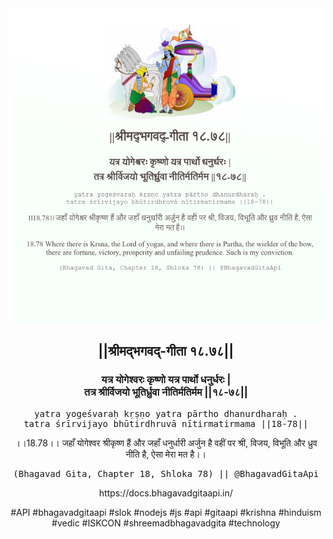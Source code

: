 <img src="../../asset/BG_18_78.png"/>
<center><h2>||श्रीमद्‍भगवद्‍-गीता १८.७८||</h2>
<h3>यत्र योगेश्वरः कृष्णो यत्र पार्थो धनुर्धरः |<br/>तत्र श्रीर्विजयो भूतिर्ध्रुवा नीतिर्मतिर्मम ||१८-७८||</h3>
<pre>yatra yogeśvaraḥ kṛṣṇo yatra pārtho dhanurdharaḥ .<br/>tatra śrīrvijayo bhūtirdhruvā nītirmatirmama ||18-78||</pre>
<p>।।18.78।। जहाँ योगेश्वर श्रीकृष्ण हैं और जहाँ धनुर्धारी अर्जुन है वहीं पर श्री, विजय, विभूति और ध्रुव नीति है, ऐसा मेरा मत है।।</p>
<pre>(Bhagavad Gita, Chapter 18, Shloka 78) || @BhagavadGitaApi</pre><p>https://docs.bhagavadgitaapi.in/</p><p>#API #bhagavadgitaapi #slok #nodejs #js #api #gitaapi #krishna #hinduism #vedic #ISKCON #shreemadbhagavadgita #technology</p></center>